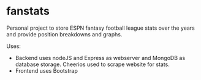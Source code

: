# fanstats
Personal project to store ESPN fantasy football league stats over the years and provide position breakdowns and graphs.

Uses:
- Backend uses nodeJS and Express as webserver and MongoDB as database storage.  Cheerios used to scrape website for stats.
- Frontend uses Bootstrap

